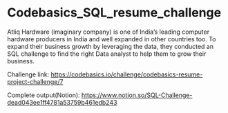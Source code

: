 # Codebasics_SQL_resume_challenge

Atliq Hardware (imaginary company) is one of India’s leading computer hardware producers in India and well expanded in other countries too. To expand their business growth by leveraging the data, they conducted an SQL challenge to find the right Data analyst to help them to grow their business.

Challenge link: https://codebasics.io/challenge/codebasics-resume-project-challenge/7

Complete output(Notion): https://www.notion.so/SQL-Challenge-dead043ee1ff4781a53759b461edb243

